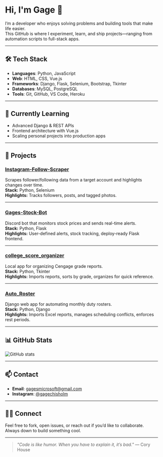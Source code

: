 # Hi, I'm Gage 👋

I’m a developer who enjoys solving problems and building tools that make life easier.  
This GitHub is where I experiment, learn, and ship projects—ranging from automation scripts to full-stack apps.

---

## 🛠️ Tech Stack

- **Languages**: Python, JavaScript  
- **Web**: HTML, CSS, Vue.js  
- **Frameworks**: Django, Flask, Selenium, Bootstrap, Tkinter  
- **Databases**: MySQL, PostgreSQL  
- **Tools**: Git, GitHub, VS Code, Heroku  

---

## 🌱 Currently Learning

- Advanced Django & REST APIs  
- Frontend architecture with Vue.js  
- Scaling personal projects into production apps  

---

## 🔧 Projects

### [Instagram-Follow-Scraper](https://github.com/gagechisholm/Instagram-Follow-Scraper.git)
Scrapes follower/following data from a target account and highlights changes over time.  
**Stack:** Python, Selenium  
**Highlights:** Tracks followers, posts, and tagged photos.  

---

### [Gages-Stock-Bot](https://github.com/gagechisholm/Gages-Stock-Bot.git)
Discord bot that monitors stock prices and sends real-time alerts.  
**Stack:** Python, Flask  
**Highlights:** User-defined alerts, stock tracking, deploy-ready Flask frontend.  

---

### [college_score_organizer](https://github.com/gagechisholm/college_score_organizer.git)
Local app for organizing Cengage grade reports.  
**Stack:** Python, Tkinter  
**Highlights:** Imports reports, sorts by grade, organizes for quick reference.  

---

### [Auto_Roster](https://github.com/gagechisholm/college_score_organizer.git)
Django web app for automating monthly duty rosters.  
**Stack:** Python, Django  
**Highlights:** Imports Excel reports, manages scheduling conflicts, enforces rest periods.  

---

## 📊 GitHub Stats

![GitHub stats](https://github-readme-stats.vercel.app/api?username=gagechisholm&show_icons=true&count_private=true&hide=prs&theme=radical)

---

## 📫 Contact

- **Email**: [gagesmicrosoft@gmail.com](mailto:gagesmicrosoft@gmail.com)  
- **Instagram**: [@gagechisholm](https://www.instagram.com/gagechisholm/)   

---

## 👨‍💻 Connect

Feel free to fork, open issues, or reach out if you’d like to collaborate. Always down to build something cool.  

---

> *"Code is like humor. When you have to explain it, it’s bad."* — Cory House
